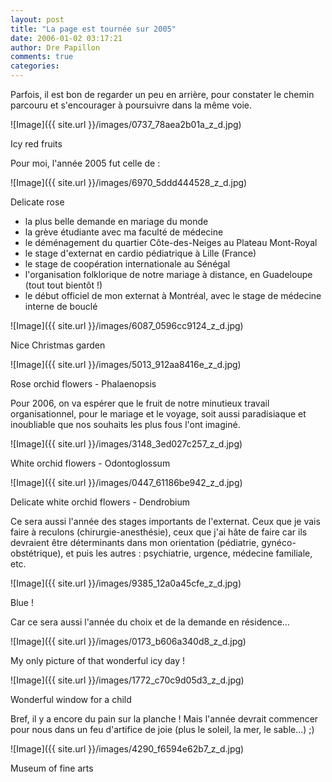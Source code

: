 ```yaml
---
layout: post
title: "La page est tournée sur 2005"
date: 2006-01-02 03:17:21
author: Dre Papillon
comments: true
categories: 
---
```



Parfois, il est bon de regarder un peu en arrière, pour constater le chemin parcouru et s'encourager à poursuivre dans la même voie.


![Image]({{ site.url }}/images/0737_78aea2b01a_z_d.jpg)
<div class="photoattrib">Icy red fruits</div>



Pour moi, l'année 2005 fut celle de :


![Image]({{ site.url }}/images/6970_5ddd444528_z_d.jpg)
<div class="photoattrib">Delicate rose</div>



- la plus belle demande en mariage du monde
- la grève étudiante avec ma faculté de médecine
- le déménagement du quartier Côte-des-Neiges au Plateau Mont-Royal
- le stage d'externat en cardio pédiatrique à Lille (France)
- le stage de coopération internationale au Sénégal
- l'organisation folklorique de notre mariage à distance, en Guadeloupe (tout tout bientôt !)
- le début officiel de mon externat à Montréal, avec le stage de médecine interne de bouclé


![Image]({{ site.url }}/images/6087_0596cc9124_z_d.jpg)
<div class="photoattrib">Nice Christmas garden</div>




![Image]({{ site.url }}/images/5013_912aa8416e_z_d.jpg)
<div class="photoattrib">Rose orchid flowers - Phalaenopsis</div>



Pour 2006, on va espérer que le fruit de notre minutieux travail organisationnel, pour le mariage et le voyage, soit aussi paradisiaque et inoubliable que nos souhaits les plus fous l'ont imaginé.


![Image]({{ site.url }}/images/3148_3ed027c257_z_d.jpg)
<div class="photoattrib">White orchid flowers - Odontoglossum</div>




![Image]({{ site.url }}/images/0447_61186be942_z_d.jpg)
<div class="photoattrib">Delicate white orchid flowers - Dendrobium</div>



Ce sera aussi l'année des stages importants de l'externat.  Ceux que je vais faire à reculons (chirurgie-anesthésie), ceux que j'ai hâte de faire car ils devraient être déterminants dans mon orientation (pédiatrie, gynéco-obstétrique), et puis les autres : psychiatrie, urgence, médecine familiale, etc.


![Image]({{ site.url }}/images/9385_12a0a45cfe_z_d.jpg)
<div class="photoattrib">Blue !</div>



Car ce sera aussi l'année du choix et de la demande en résidence...


![Image]({{ site.url }}/images/0173_b606a340d8_z_d.jpg)
<div class="photoattrib">My only picture of that wonderful icy day !</div>




![Image]({{ site.url }}/images/1772_c70c9d05d3_z_d.jpg)
<div class="photoattrib">Wonderful window for a child</div>



Bref, il y a encore du pain sur la planche !  Mais l'année devrait commencer pour nous dans un feu d'artifice de joie (plus le soleil, la mer, le sable...) ;)


![Image]({{ site.url }}/images/4290_f6594e62b7_z_d.jpg)
<div class="photoattrib">Museum of fine arts</div>

